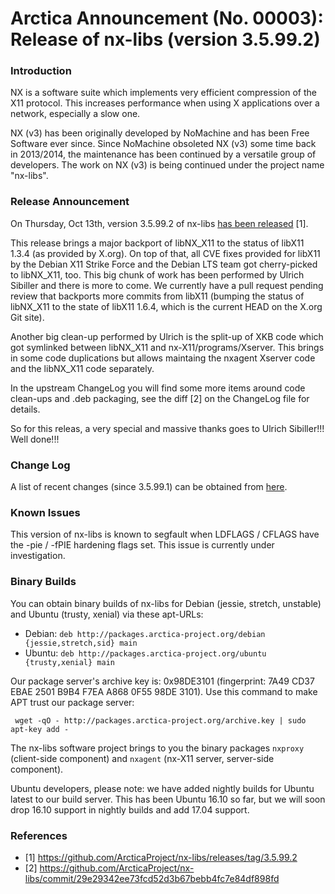 # Arctica Announcement (No. 00003): Release of nx-libs (version 3.5.99.2)

### Introduction

NX is a software suite which implements very efficient compression of the
X11 protocol. This increases performance when using X applications over a
network, especially a slow one.

NX (v3) has been originally developed by NoMachine and has been Free
Software ever since. Since NoMachine obsoleted NX (v3) some time back in
2013/2014, the maintenance has been continued by a versatile group of
developers. The work on NX (v3) is being continued under the project name
"nx-libs".

### Release Announcement

On Thursday, Oct 13th, version 3.5.99.2 of nx-libs [has been
released](https://github.com/ArcticaProject/nx-libs/releases/tag/3.5.99.2)
[1].

This release brings a major backport of libNX_X11 to the status of libX11
1.3.4 (as provided by X.org). On top of that, all CVE fixes provided for
libX11 by the Debian X11 Strike Force and the Debian LTS team got
cherry-picked to libNX_X11, too. This big chunk of work has been
performed by Ulrich Sibiller and there is more to come. We currently have
a pull request pending review that backports more commits from libX11
(bumping the status of libNX_X11 to the state of libX11 1.6.4, which is
the current HEAD on the X.org Git site).

Another big clean-up performed by Ulrich is the split-up of XKB code
which got symlinked between libNX_X11 and nx-X11/programs/Xserver. This
brings in some code duplications but allows maintaing the nxagent Xserver
code and the libNX_X11 code separately.

In the upstream ChangeLog you will find some more items around code
clean-ups and .deb packaging, see the diff [2] on the ChangeLog file for
details. 

So for this releas, a very special and massive thanks goes to Ulrich
Sibiller!!! Well done!!!

### Change Log

A list of recent changes (since 3.5.99.1) can be obtained from
[here](https://github.com/ArcticaProject/nx-libs/commit/29e29342ee73fcd52d3b67bebb4fc7e84df898fd).

### Known Issues

This version of nx-libs is known to segfault when LDFLAGS / CFLAGS have
the -pie / -fPIE hardening flags set. This issue is currently under
investigation.

### Binary Builds

You can obtain binary builds of nx-libs for Debian (jessie, stretch,
unstable) and Ubuntu (trusty, xenial) via these apt-URLs:

  * Debian: ``deb http://packages.arctica-project.org/debian {jessie,stretch,sid} main``
  * Ubuntu: ``deb http://packages.arctica-project.org/ubuntu {trusty,xenial} main``

Our package server's archive key is: 0x98DE3101 (fingerprint: 7A49 CD37
EBAE 2501 B9B4  F7EA A868 0F55 98DE 3101). Use this command to make APT
trust our package server:

     wget -qO - http://packages.arctica-project.org/archive.key | sudo apt-key add -

The nx-libs software project brings to you the binary packages
``nxproxy`` (client-side component) and ``nxagent`` (nx-X11 server,
server-side component).

Ubuntu developers, please note: we have added nightly builds for Ubuntu
latest to our build server. This has been Ubuntu 16.10 so far, but we
will soon drop 16.10 support in nightly builds and add 17.04 support. 

### References

 - [1] https://github.com/ArcticaProject/nx-libs/releases/tag/3.5.99.2
 - [2] https://github.com/ArcticaProject/nx-libs/commit/29e29342ee73fcd52d3b67bebb4fc7e84df898fd
